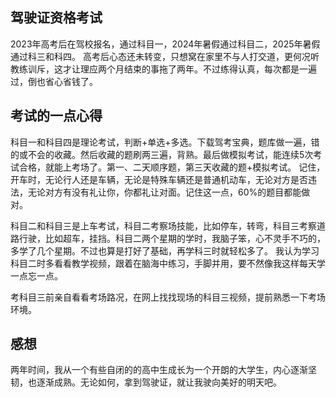 <div style="display:none;" class="author">
{
    "title": "驾驶证资格考试",
    "date" : "2025-08-20",
    "weather" : "sunny",
    "description": "两年时间，终于拿到了驾驶证",
    "tag" : ["生活","日常"]
}
</div>


## 驾驶证资格考试

2023年高考后在驾校报名，通过科目一，2024年暑假通过科目二，2025年暑假通过科三和科四。
高考后心态还未转变，只想窝在家里不与人打交道，更何况听教练训斥，这才让理应两个月结束的事拖了两年。不过练得认真，每次都是一遍过，倒也省心省钱了。

## 考试的一点心得
科目一和科目四是理论考试，判断+单选+多选。下载驾考宝典，题库做一遍，错的或不会的收藏。然后收藏的题刷两三遍，背熟。最后做模拟考试，能连续5次考试合格，就能上考场了。第一、二天顺序题，第三天收藏的题+模拟考试。
记住，开车时，无论行人还是车辆，无论是特殊车辆还是普通机动车，无论对方是否违法，无论对方有没有礼让你，你都礼让对面。记住这一点，60%的题目都能做对。

科目二和科目三是上车考试，科目二考察场技能，比如停车，转弯，科目三考察道路行驶，比如超车，挂挡。科目二两个星期的学时，我脑子笨，心不灵手不巧的，多学了几个星期。不过也算是打好了基础，再学科三时就轻松多了。
我认为学习科目二时多看看教学视频，跟着在脑海中练习，手脚并用，要不然像我这样每天学一点忘一点。

考科目三前亲自看看考场路况，在网上找找现场的科目三视频，提前熟悉一下考场环境。

## 感想
两年时间，我从一个有些自闭的的高中生成长为一个开朗的大学生，内心逐渐坚韧，也逐渐成熟。无论如何，拿到驾驶证，就让我驶向美好的明天吧。





